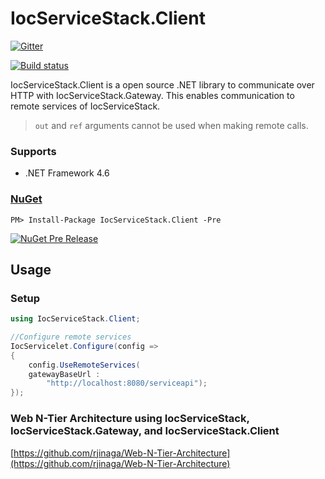 # IocServiceStack.Client

[![Gitter](https://badges.gitter.im/IocServiceStack/Lobby.svg)](https://gitter.im/IocServiceStack/IocServiceStack)

[![Build status](https://ci.appveyor.com/api/projects/status/y27lcxxgah666hf9/branch/master?svg=true)](https://ci.appveyor.com/project/rjinaga/iocservicestack-client/branch/master)

IocServiceStack.Client is a open source .NET library to communicate over HTTP with IocServiceStack.Gateway. This enables communication to remote services of IocServiceStack.

> `out` and `ref` arguments cannot be used when making remote calls.

### Supports
- .NET Framework 4.6


### [NuGet](https://www.nuget.org/packages/IocServiceStack.Gateway/)
```
PM> Install-Package IocServiceStack.Client -Pre
```
[![NuGet Pre Release](https://img.shields.io/badge/nuget-Pre%20Release-yellow.svg)](https://www.nuget.org/packages/IocServiceStack.Client/)


## Usage

### Setup

```c#
using IocServiceStack.Client;

//Configure remote services
IocServicelet.Configure(config =>
{
    config.UseRemoteServices(
	gatewayBaseUrl : 
		"http://localhost:8080/serviceapi");
});

```

### Web N-Tier Architecture using IocServiceStack, IocServiceStack.Gateway, and IocServiceStack.Client 

[https://github.com/rjinaga/Web-N-Tier-Architecture](https://github.com/rjinaga/Web-N-Tier-Architecture)





